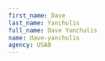 ```yaml
---
first_name: Dave
last_name: Yanchulis
full_name: Dave Yanchulis
name: dave-yanchulis
agency: USAB
---
```

